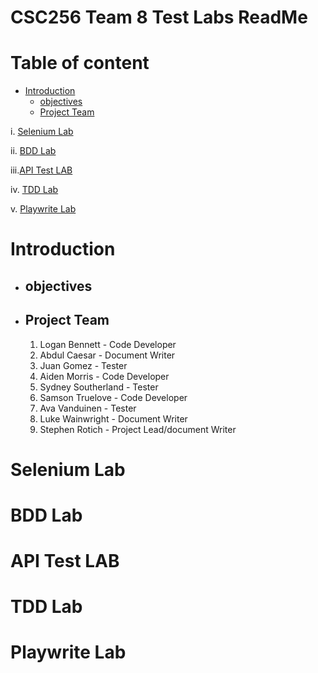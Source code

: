 # CSC256 Team 8 Test Labs ReadMe


    
# Table of content 
- [Introduction](#introduction)
  - [objectives](#Objectives)
  - [Project Team](#Project-Team)
  
i. [Selenium Lab](#Selenium-Lab)  
    
ii. [BDD Lab](#BDD-Lab)  
    
iii.[API Test LAB](#API-est-Lab)  
    

iv. [TDD Lab](#TDD-Lab)

v. [Playwrite Lab](#Playwrite-Lab)

# Introduction
- ## objectives
- ## Project Team
    1. Logan Bennett - Code Developer
    2. Abdul Caesar - Document Writer
    3. Juan Gomez - Tester
    4. Aiden Morris - Code Developer
    5. Sydney Southerland - Tester
    6. Samson Truelove - Code Developer
    7. Ava Vanduinen - Tester
    8. Luke Wainwright - Document Writer
    9. Stephen Rotich - Project Lead/document Writer
# Selenium Lab
    
# BDD Lab  
    
# API Test LAB 
    

# TDD Lab

# Playwrite Lab
   
   
   
